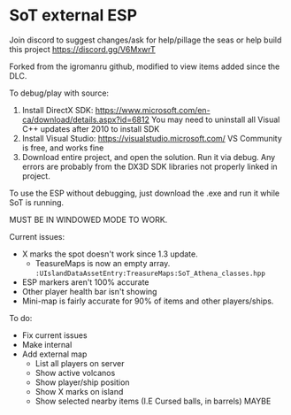 # SoT external ESP

Join discord to suggest changes/ask for help/pillage the seas or help build this project
https://discord.gg/V6MxwrT

Forked from the igromanru github, modified to view items added since the DLC. 

To debug/play with source:

1. Install DirectX SDK: https://www.microsoft.com/en-ca/download/details.aspx?id=6812
You may need to uninstall all Visual C++ updates after 2010 to install SDK
2. Install Visual Studio: https://visualstudio.microsoft.com/
VS Community is free, and works fine
3. Download entire project, and open the solution. Run it via debug.
Any errors are probably from the DX3D SDK libraries not properly linked in project. 

To use the ESP without debugging, just download the .exe and run it while SoT is running. 

MUST BE IN WINDOWED MODE TO WORK. 

Current issues:
- X marks the spot doesn't work since 1.3 update. 
  - TeasureMaps is now an empty array. ```:UIslandDataAssetEntry:TreasureMaps:SoT_Athena_classes.hpp```
- ESP markers aren't 100% accurate
- Other player health bar isn't showing
- Mini-map is fairly accurate for 90% of items and other players/ships.

To do:
- Fix current issues
- Make internal
- Add external map
  - List all players on server
  - Show active volcanos
  - Show player/ship position
  - Show X marks on island
  - Show selected nearby items (I.E Cursed balls, in barrels) MAYBE
